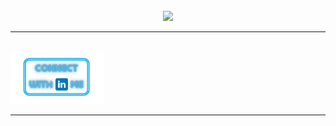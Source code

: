 <div align="center">
    <br>
      <img src="assets/profile.gif">  
    <br>
</div>

---

<br />
<div align="left">
    <a href="https://www.linkedin.com/in/madalina-grama-9367b5b1/"><img width="150px" src="assets/linkedin.svg"></a>
</div>

---